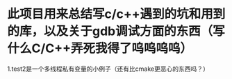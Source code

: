 # 此项目用来总结写c/c++遇到的坑和用到的库，以及关于gdb调试方面的东西（写什么C/C++弄死我得了呜呜呜呜）

1.test2是一个多线程私有变量的小例子（还有比cmake更恶心的东西吗？）
